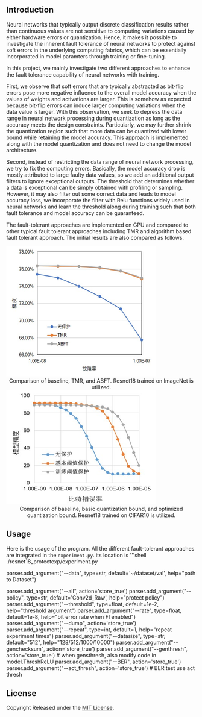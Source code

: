 ## Introduction
Neural networks that typically output discrete classification results rather than continuous values are 
not sensitive to computing variations caused by either hardware errors or quantization. Hence, it makes 
it possible to investigate the inherent fault tolerance of neural networks to protect against soft errors
in the underlying computing fabrics, which can be essentially incorporated in model paramters through 
training or fine-tuning.

In this project, we mainly investigate two different approaches to enhance the fault tolerance capability
of neural networks with training. 

First, we observe that soft errors that are typically abstracted as bit-flip 
errors pose more negative influence to the overall model accuracy when the values of weights and activations are larger. This is somehow as expected because bit-flip errors can induce larger computing variations when the data value is larger. With this observation, we seek to depress the data range in neural network processing during quantization as long as the accuracy meets the design constraints. Particularly, we may further shrink the quantization region such that more data can be quantized with lower bound while retaining the model accuracy. This approach is implemented along with the model quantization and does not need to change the model architecture.

Second, instead of restricting the data range of neural network processing, we try to fix the computing errors. Basically, the model accuracy drop is mostly attributed to large faulty data values, so we add an additional output filters to ignore exceptional outputs. The threshold that determines whether a data is exceptional can be simply obtained with profiling or sampling. However, it may also filter out some correct data and leads to model accuracy loss, we incorporate the filter with Relu functions widely used in neural networks and learn the threshold along during training such that both fault tolerance and model accuracy can be guaranteed.


The fault-tolerant approaches are implemented on GPU and compared to other typical fault tolerant approaches including TMR and algorithm based fault tolerant approach. The initial results are also compared as follows.


<img title="Comparison of baseline, TMR, and ABFT. Resnet18 trained on ImageNet is utilized." src="result1.jpg" style="height: 346px; width:396px;"/>
<center> Comparison of baseline, TMR, and ABFT. Resnet18 trained on ImageNet is utilized. </center>


<img title="Comparison of baseline, basic quantization bound, and optimized quantization bound. Resnet18 trained on CIFAR10 is utilized." src="result2.jpg" style="height: 303px; width:396px;"/>
<center>Comparison of baseline, basic quantization bound, and optimized quantization bound. Resnet18 trained on CIFAR10 is utilized.</center>

## Usage
Here is the usage of the program.
All the different fault-tolerant approaches are integrated in the 
`experiment.py`. its location is 
'''shell
./resnet18_protectexp/experiment.py


parser.add_argument("--data", type=str, default='~/dataset/val',
                    help="path to Dataset")

parser.add_argument("--all", action='store_true')
parser.add_argument("--policy", type=str, default='Conv2d_Raw', help="protect policy")
parser.add_argument("--threshold", type=float, default=1e-2, help="threshold argument")
parser.add_argument("--rate", type=float, default=1e-8, help="bit error rate when FI enabled")
parser.add_argument("--dump", action='store_true')
parser.add_argument("--repeat", type=int, default=1, help="repeat experiment times")
parser.add_argument("--datasize", type=str, default="512", help="128/512/1000/10000")
parser.add_argument("--genchecksum", action='store_true')
parser.add_argument("--genthresh", action='store_true') # when gensthresh, also modify code in model.ThreshReLU
parser.add_argument("--BER", action='store_true')
parser.add_argument("--act_thresh", action='store_true') # BER test use act thresh



## License

Copyright Released under the [MIT License](https://opensource.org/licenses/MIT).
